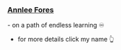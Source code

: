 ### [Annlee Fores](https://annleefores.com/)

_-_ on a path of endless learning ♾️
- for more details click my name 👆
